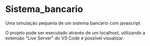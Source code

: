 # Sistema_bancario
Uma simulação pequena de um sistema bancário com javascript

O projeto pode ser executado através de um localhost, utilizando a extensão "Live Server" do VS Code é possível visualizar.
